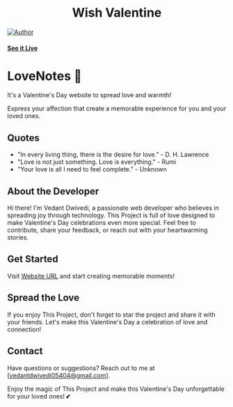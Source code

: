 <h1 align="center">
    Wish Valentine 
</h1>

[![Author](https://img.shields.io/badge/author-vedant-dwivedi)](https://github.com/vedant-dwivedi)


#### [See it Live](https://wish-valentine.vercel.app/)

# LoveNotes 💖

It's a Valentine's Day website to spread love and warmth!

 Express your affection that create a memorable experience for you and your loved ones.

## Quotes

- "In every living thing, there is the desire for love." - D. H. Lawrence
- "Love is not just something. Love is everything." - Rumi
- "Your love is all I need to feel complete." - Unknown

## About the Developer

Hi there! I'm Vedant Dwivedi, a passionate web developer who believes in spreading joy through technology. This Project is full of love designed to make Valentine's Day celebrations even more special. Feel free to contribute, share your feedback, or reach out with your heartwarming stories.

## Get Started

Visit [Website URL](https://wish-valentine.vercel.app/) and start creating memorable moments!

## Spread the Love

If you enjoy This Project, don't forget to star the project and share it with your friends. Let's make this Valentine's Day a celebration of love and connection!

## Contact

Have questions or suggestions? Reach out to me at [vedantdwivedi05404@gmail.com].

Enjoy the magic of This Project and make this Valentine's Day unforgettable for your loved ones! 💕
